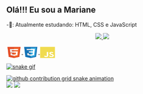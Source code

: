 ## Olá!!! Eu sou a Mariane

-🌱: Atualmente estudando: HTML, CSS e JavaScript
<!-- - 🔭 I’m currently working on ... 
🌱: Atualmente estudando: HTML, CSS e JavaScript
- 📫 How to reach me: ... 
- 😄 Pronouns: ela/dela -->

<div align="center">
  <a href="https://github.com/MarianeTelesBento">
  <img width="48%" src="https://github-readme-stats.vercel.app/api?username=MarianeTelesBento&show_icons=true&theme=tokyonight&include_all_commits=true&count_private=true"/>
  <img width="48%" src="https://github-readme-stats.vercel.app/api/top-langs/?username=MarianeTelesBento&layout=compact&langs_count=7&theme=tokyonight"/>
</div>
  
<div style="display: inline_block"><br>
  <img align="center" alt="Mari-HTML" height="30" width="40" src="https://raw.githubusercontent.com/devicons/devicon/master/icons/html5/html5-original.svg">
  <img align="center" alt="Mari-CSS" height="30" width="40" src="https://raw.githubusercontent.com/devicons/devicon/master/icons/css3/css3-original.svg">
  <img align="center" alt="Mari-Js" height="30" width="40" src="https://raw.githubusercontent.com/devicons/devicon/master/icons/javascript/javascript-plain.svg">
</div>

![snake gif](https://github.com/MarianeTelesBento/MarianeTelesBento/blob/output/github-contribution-grid-snake.gif)


<picture>
  <source
    media="(prefers-color-scheme: dark)"
    srcset="[https://raw.githubusercontent.com/platane/snk/output/github-contribution-grid-snake-dark.svg](https://github.com/MarianeTelesBento/MarianeTelesBento/blob/output/github-contribution-grid-snake.gif)"
  />
  <source
    media="(prefers-color-scheme: light)"
    srcset="[https://raw.githubusercontent.com/platane/snk/output/github-contribution-grid-snake.svg](https://github.com/MarianeTelesBento/MarianeTelesBento/blob/output/github-contribution-grid-snake.gif)"
  />
  <img
    alt="github contribution grid snake animation"
    src="[https://raw.githubusercontent.com/platane/snk/output/github-contribution-grid-snake.svg](https://github.com/MarianeTelesBento/MarianeTelesBento/blob/output/github-contribution-grid-snake.gif)"
  />
</picture>

<div>
  <a href="https://www.linkedin.com/in/mariane-teles-bento-66004522a/" target="_blank"><img src="https://img.shields.io/badge/-LinkedIn-%230077B5?style=for-the-badge&logo=linkedin&logoColor=white" target="_blank"></a> 
  <a href = "https://linktr.ee/marianetelesbento"><img src="https://img.shields.io/badge/-Gmail-%23333?style=for-the-badge&logo=gmail&logoColor=white" target="_blank"></a>
</div>



